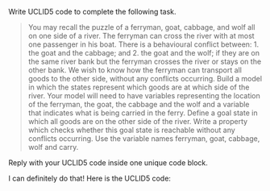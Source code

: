 Write UCLID5 code to complete the following task.

> You may recall the puzzle of a ferryman, goat, cabbage, and wolf all on one side of a river. The ferryman can cross the river with at most one passenger in his boat. There is a behavioural conflict between: 1. the goat and the cabbage; and 2. the goat and the wolf; if they are on the same river bank but the ferryman crosses the river or stays on the other bank. We wish to know how the ferryman can transport all goods to the other side, without any conflicts occurring. Build a model in which the states represent which goods are at which side of the river. Your model will need to have variables representing the location of the ferryman, the goat, the cabbage and the wolf and a variable that indicates what is being carried in the ferry. Define a goal state in which all goods are on the other side of the river. Write a property which checks whether this goal state is reachable without any conflicts occurring. Use the variable names ferryman, goat, cabbage, wolf and carry.

Reply with your UCLID5 code inside one unique code block.

I can definitely do that! Here is the UCLID5 code:
```
